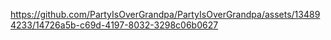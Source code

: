 https://github.com/PartyIsOverGrandpa/PartyIsOverGrandpa/assets/134894233/14726a5b-c69d-4197-8032-3298c06b0627

